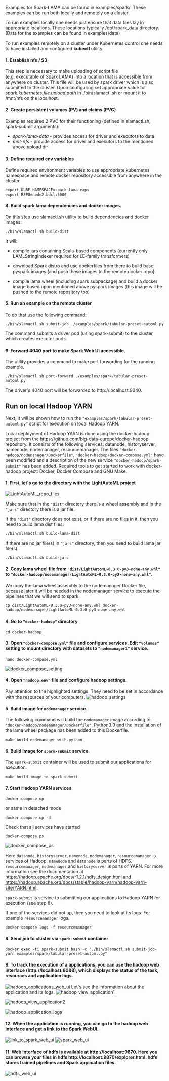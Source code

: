 Examples for Spark-LAMA can be found in examples/spark/.
These examples can be run both locally and remotely on a cluster.

To run examples locally one needs just ensure that data files lay in appropriate locations.
These locations typically /opt/spark_data directory.
(Data for the examples can be found in examples/data)

To run examples remotely on a cluster under Kubernetes control one needs 
to have installed and configured **kubectl** utility.
#### 1. Establish nfs / S3 
This step is necessary to make uploading of script file  
(e.g. executable of Spark LAMA) into a location that is accessible from anywhere on cluster.
This file will be used by spark driver which is also submitted to the cluster.
Upon configuring set appropriate value for *spark.kubernetes.file.upload.path* in ./bin/slamactl.sh or mount it to /mnt/nfs on the localhost.

#### 2. Create persistent volumes (PV) and claims (PVC)

Examples required 2 PVC for their functioning (defined in slamactl.sh, spark-submit arguments):
 - *spark-lama-data* - provides access for driver and executors to data
 - *mnt-nfs* - provide access for driver and executors to the mentioned above upload dir

#### 3. Define required env variables
Define required environment variables to use appropriate kubernetes namespace 
and remote docker repository accessible from anywhere in the cluster.
```shell
export KUBE_NAMESPACE=spark-lama-exps 
export REPO=node2.bdcl:5000 
```

#### 4. Build spark lama dependencies and docker images.
On this step use slamactl.sh utility to build dependencies and docker images:
```shell
./bin/slamactl.sh build-dist
```

It will: 
- compile jars containing Scala-based components 
  (currently only LAMLStringIndexer required for LE-family transformers)
  
- download Spark distro and use dockerfiles from there to build base pyspark images
  (and push these images to the remote docker repo)
  
- compile lama wheel (including spark subpackage) and build a docker image based upon mentioned above pyspark images
  (this image will be pushed to the remote repository too)
  
#### 5. Run an example on the remote cluster
To do that use the following command:
```shell
./bin/slamactl.sh submit-job ./examples/spark/tabular-preset-automl.py
```
The command submits a driver pod (using spark-submit) to the cluster which creates executor pods.

#### 6. Forward 4040 port to make Spark Web UI accessible.
The utility provides a command to make port forwording for the running example.
```shell
./bin/slamactl.sh port-forward ./examples/spark/tabular-preset-automl.py
```
The driver's 4040 port will be forwarded to http://localhost:9040.

## Run on local Hadoop YARN
Next, it will be shown how to run the `"examples/spark/tabular-preset-automl.py"` script for execution on local Hadoop YARN.

Local deployment of Hadoop YARN is done using the docker-hadoop project from the https://github.com/big-data-europe/docker-hadoop repository. It consists of the following services: datanode, historyserver, namenode, nodemanager, resourcemanager. The files `"docker-hadoop/nodemanager/Dockerfile"`, `"docker-hadoop/docker-compose.yml"` have been modified and a description of the new service `"docker-hadoop/spark-submit"` has been added. Required tools to get started to work with docker-hadoop project: Docker, Docker Compose and GNU Make. 

#### 1. First, let's go to the directory with the LightAutoML project
![LightAutoML_repo_files](imgs/LightAutoML_repo_files.png)

Make sure that in the `"dist"` directory there is a wheel assembly and in the `"jars"` directory there is a jar file.

If the `"dist"` directory does not exist, or if there are no files in it, then you need to build lama dist files. 
```
./bin/slamactl.sh build-lama-dist
```
If there are no jar file(s) in `"jars"` directory, then you need to build lama jar file(s).
```
./bin/slamactl.sh build-jars
```

#### 2. Copy lama wheel file from `"dist/LightAutoML-0.3.0-py3-none-any.whl"` to `"docker-hadoop/nodemanager/LightAutoML-0.3.0-py3-none-any.whl"`.
We copy the lama wheel assembly to the nodemanager Docker file, because later it will be needed in the nodemanager service to execute the pipelines that we will send to spark. 
```
cp dist/LightAutoML-0.3.0-py3-none-any.whl docker-hadoop/nodemanager/LightAutoML-0.3.0-py3-none-any.whl
```

#### 4. Go to `"docker-hadoop"` directory
```
cd docker-hadoop
```

#### 3. Open `"docker-compose.yml"` file and configure services. Edit `"volumes"` setting to mount directory with datasets to `"nodemanager1"` service.
```
nano docker-compose.yml
```
![docker_compose_setting](imgs/docker_compose_setting.png)

#### 4. Open `"hadoop.env"` file and configure hadoop settings.
Pay attention to the highlighted settings. They need to be set in accordance with the resources of your computers. 
![hadoop_settings](imgs/hadoop_settings.png)

#### 5. Build image for `nodemanager` service.
The following command will build the `nodemanager` image according to `"docker-hadoop/nodemanager/Dockerfile"`. Python3.9 and the installation of the lama wheel package has been added to this Dockerfile.
```
make build-nodemanager-with-python
```

#### 6. Build image for `spark-submit` service.
The `spark-submit` container will be used to submit our applications for execution. 
```
make build-image-to-spark-submit
```

#### 7. Start Hadoop YARN services
```
docker-compose up
```
or same in detached mode
```
docker-compose up -d
```
Check that all services have started
```
docker-compose ps
```
![docker_compose_ps](imgs/docker_compose_ps.png)

Here `datanode`, `historyserver`, `namenode`, `nodemanager`, `resourcemanager` is services of Hadoop. `namenode` and `datanode` is parts of HDFS. `resourcemanager`, `nodemanager` and `historyserver` is parts of YARN. For more information see the documentation at https://hadoop.apache.org/docs/r1.2.1/hdfs_design.html and https://hadoop.apache.org/docs/stable/hadoop-yarn/hadoop-yarn-site/YARN.html.

`spark-submit` is service to submitting our applications to Hadoop YARN for execution (see step 8).

If one of the services did not up, then you need to look at its logs. For example `resourcemanager` logs.
```
docker-compose logs -f resourcemanager
```

#### 8. Send job to cluster via `spark-submit` container
```
docker exec -ti spark-submit bash -c "./bin/slamactl.sh submit-job-yarn examples/spark/tabular-preset-automl.py"
```
#### 9. To track the execution of a applications, you can use the hadoop web interface (http://localhost:8088), which displays the status of the task, resources and application logs.
![hadoop_applications_web_ui](imgs/hadoop_applications_web_ui.png)
Let's see the information about the application and its logs.
![hadoop_view_application1](imgs/hadoop_view_application1.png)

![hadoop_view_application2](imgs/hadoop_view_application2.png)

![hadoop_application_logs](imgs/hadoop_application_logs.png)

#### 12. When the application is running, you can go to the hadoop web interface and get a link to the Spark WebUI.
![link_to_spark_web_ui](imgs/link_to_spark_web_ui.png)
![spark_web_ui](imgs/spark_web_ui.png)

#### 11. Web interface of hdfs is available at http://localhost:9870. Here you can browse your files in hdfs http://localhost:9870/explorer.html. hdfs stores trained pipelines and Spark application files.
![hdfs_web_ui](imgs/hdfs_web_ui.png)
